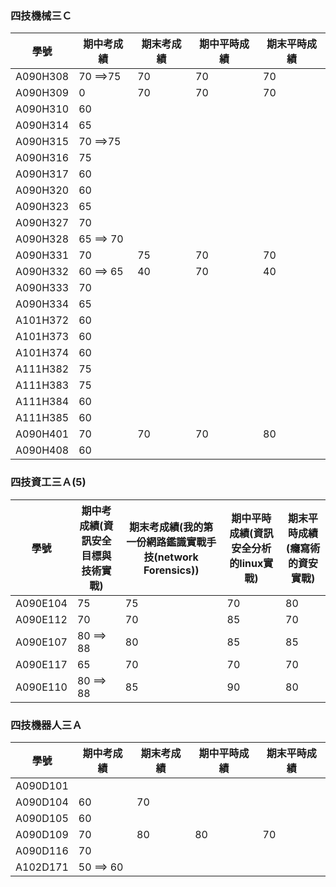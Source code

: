 ### 四技機械三Ｃ
| 學號 | 期中考成績 | 期末考成績 | 期中平時成績 | 期末平時成績 |
| ---- |  ---- |  ---- |  ---- |  ---- |  
| A090H308  | 70  ==>75|70|70|70|
| A090H309  | 0|70|70|70|
|A090H310   |60||||
| A090H314   |65||||
| A090H315   |70  ==>75||||
| A090H316   |75||||
| A090H317   |60||||
| A090H320   |60||||
| A090H323   |65||||
| A090H327   |70||||
| A090H328   |65  ==> 70| |||
| A090H331   |70|75|70|70|
| A090H332   |60  ==> 65|40|70|40|
| A090H333   |70||||
| A090H334   |65||||
| A101H372   |60||||
| A101H373   |60||||
| A101H374   |60||||
| A111H382   |75||||
| A111H383   |75||||
| A111H384   |60||||
| A111H385   |60||||
| A090H401   |70|70|70|80|
| A090H408  |60||||

### 四技資工三Ａ(5)
| 學號 | 期中考成績(資訊安全目標與技術實戰) | 期末考成績(我的第一份網路鑑識實戰手技(network Forensics)) | 期中平時成績(資訊安全分析的linux實戰) | 期末平時成績(癮寫術的資安實戰) |
| ---- |  ---- |  ---- |  ---- |  ---- |  
| A090E104|  75|75|70|80|
| A090E112|  70|70|85|70|
| A090E107| 80 ==> 88 | 80 |  85 |  85 | 
|A090E117|  65|70|70|70|
|A090E110 | 80  ==> 88|85|90|80|

### 四技機器人三Ａ
| 學號 | 期中考成績 | 期末考成績 | 期中平時成績 | 期末平時成績 |
| ---- |  ---- |  ---- |  ---- |  ---- |  
|A090D101 |||||
|A090D104  |60|70|||
| A090D105 | 60||||
|A090D109 | 70|80|80|70|
|A090D116 | 70||||
| A102D171 | 50  ==> 60||||
